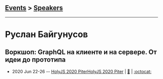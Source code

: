 ## [Events](../README.md) > [Speakers](../speakers.md)
---

# Руслан Байгунусов

## Воркшоп: GraphQL на клиенте и на сервере. От идеи до прототипа
- 2020 Jun 22-26 -- [HolyJS 2020 Piter](https://youtu.be/lNtl6Opwj40,https://youtu.be/5A-UcVzQMQA)[HolyJS 2020 Piter](https://youtu.be/lNtl6Opwj40,https://youtu.be/5A-UcVzQMQA)  | [:notebook:](https://assets.ctfassets.net/nn534z2fqr9f/A3WUB5Xu3nUtePl3lCZiL/85a619fed6f2d7ed8faa857704340572/GraphQL___________________________________________.pdf) | [:octocat:](https://github.com/oceandrama/graphql-fullstack-example) 
